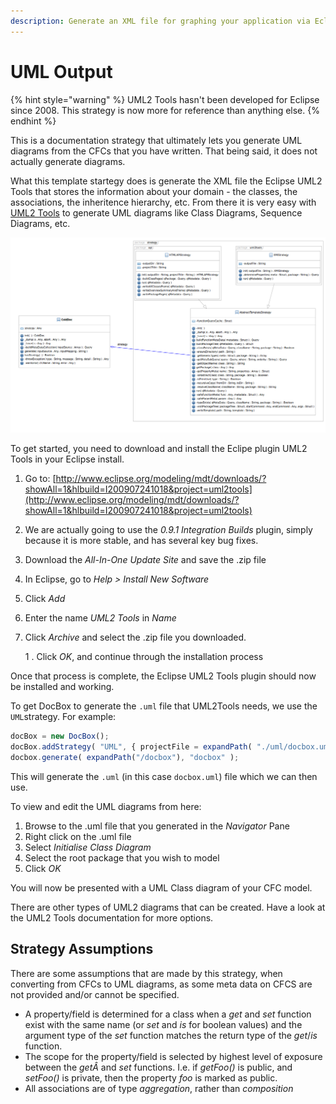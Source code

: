 ```yaml
---
description: Generate an XML file for graphing your application via Eclipse UML2Tools
---
```


# UML Output

{% hint style="warning" %}
UML2 Tools hasn't been developed for Eclipse since 2008. This strategy is now more for reference than anything else.
{% endhint %}

This is a documentation strategy that ultimately lets you generate UML diagrams from the CFCs that you have written. That being said, it does not actually generate diagrams.

What this template startegy does is generate the XML file the Eclipse UML2 Tools that stores the information about your domain - the classes, the associations, the inheritence hierarchy, etc. From there it is very easy with [UML2 Tools](http://wiki.eclipse.org/MDT-UML2Tools) to generate UML diagrams like Class Diagrams, Sequence Diagrams, etc.

![](../.gitbook/assets/uml.png)

To get started, you need to download and install the Eclipe plugin UML2 Tools in your Eclipse install.

1. Go to: [http://www.eclipse.org/modeling/mdt/downloads/?showAll=1&hlbuild=I200907241018&project=uml2tools](http://www.eclipse.org/modeling/mdt/downloads/?showAll=1&hlbuild=I200907241018&project=uml2tools)
2. We are actually going to use the _0.9.1 Integration Builds_ plugin, simply because it is more stable, and has several key bug fixes.
3. Download the _All-In-One Update Site_ and save the .zip file
4. In Eclipse, go to _Help &gt; Install New Software_
5. Click _Add_
6. Enter the name _UML2 Tools_ in _Name_
7. Click _Archive_ and select the .zip file you downloaded.

   1 .  Click _OK_, and continue through the installation process  

Once that process is complete, the Eclipse UML2 Tools plugin should now be installed and working.

To get DocBox to generate the `.uml` file that UML2Tools needs, we use the `UML`strategy. For example:

```javascript
docBox = new DocBox();
docBox.addStrategy( "UML", { projectFile = expandPath( "./uml/docbox.uml" ) });
docbox.generate( expandPath("/docbox"), "docbox" );
```

This will generate the `.uml` \(in this case `docbox.uml`\) file which we can then use.

To view and edit the UML diagrams from here:

1. Browse to the .uml file that you generated in the _Navigator_ Pane     
2. Right click on the .uml file
3. Select _Initialise Class Diagram_
4. Select the root package that you wish to model
5. Click _OK_

You will now be presented with a UML Class diagram of your CFC model.

There are other types of UML2 diagrams that can be created. Have a look at the UML2 Tools documentation for more options.

## Strategy Assumptions

There are some assumptions that are made by this strategy, when converting from CFCs to UML diagrams, as some meta data on CFCS are not provided and/or cannot be specified.

* A property/field is determined for a class when a _get_ and _set_ function exist with the same name \(or _set_ and _is_ for boolean values\) and the argument type of the _set_ function matches the return type of the _get_/_is_ function.
* The scope for the property/field is selected by highest level of exposure between the _getÂ_ and _set_ functions. I.e. if _getFoo\(\)_ is public, and _setFoo\(\)_ is private, then the property _foo_ is marked as public.     
* All associations are of type _aggregation_, rather than _composition_

